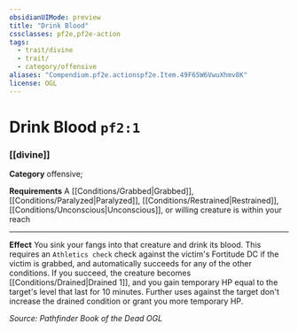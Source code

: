 ```yaml
---
obsidianUIMode: preview
title: "Drink Blood"
cssclasses: pf2e,pf2e-action
tags:
  - trait/divine
  - trait/
  - category/offensive
aliases: "Compendium.pf2e.actionspf2e.Item.49F65W6VwuXhmv8K"
license: OGL
---
```

# Drink Blood `pf2:1`

### [[divine]]

**Category** offensive; 




**Requirements** A [[Conditions/Grabbed|Grabbed]], [[Conditions/Paralyzed|Paralyzed]], [[Conditions/Restrained|Restrained]], [[Conditions/Unconscious|Unconscious]], or willing creature is within your reach

* * *

**Effect** You sink your fangs into that creature and drink its blood. This requires an `Athletics check` check against the victim's Fortitude DC if the victim is grabbed, and automatically succeeds for any of the other conditions. If you succeed, the creature becomes [[Conditions/Drained|Drained 1]], and you gain temporary HP equal to the target's level that last for 10 minutes. Further uses against the target don't increase the drained condition or grant you more temporary HP.

*Source: Pathfinder Book of the Dead*
*OGL*